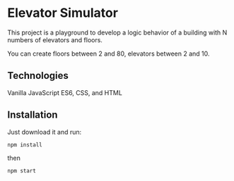# Elevator Simulator

This project is a playground to develop a logic behavior of a building with N numbers of elevators and floors.

You can create floors between 2 and 80, elevators between 2 and 10.

## Technologies

Vanilla JavaScript ES6, CSS, and HTML

## Installation

Just download it and run:

```bash
npm install
```
then

```bash
npm start
```
